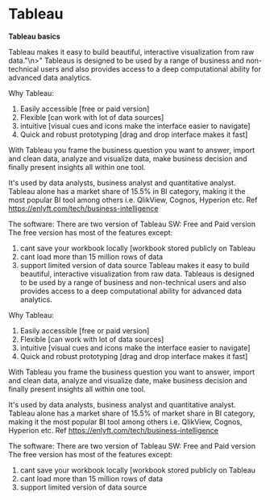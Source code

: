# Tableau
**Tableau basics**

Tableau makes it easy to build beautiful, interactive visualization from raw data."\n>"
Tableaus is designed to be used by a range of business and non-technical users and also provides access to a deep computational ability for advanced data analytics.

Why Tableau:
1. Easily accessible [free or paid version]
2. Flexible [can work with lot of data sources]
3. intuitive [visual cues and icons make the interface easier to navigate]
4. Quick and robust prototyping [drag and drop interface makes it fast]

With Tableau you frame the business question you want to answer, import and clean data, analyze  and visualize data, make business decision and finally present insights all within one tool.

It's used by data analysts, business analyst and quantitative analyst.
Tableau alone has a market share of 15.5% in BI category, making it the most popular BI tool among others i.e. QlikView, Cognos, Hyperion etc. Ref https://enlyft.com/tech/business-intelligence

The software:
There are two version of Tableau SW: Free and Paid version
The free version has most of the features except:
1. cant save your workbook locally [workbook stored publicly on Tableau
2. cant load more than 15 million rows of data
3. support limited version of data source
Tableau makes it easy to build beautiful, interactive visualization from raw data.
Tableaus is designed to be used by a range of business and non-technical users and also provides access to a deep computational ability for advanced data analytics.

Why Tableau:
1. Easily accessible [free or paid version]
2. Flexible [can work with lot of data sources]
3. intuitive [visual cues and icons make the interface easier to navigate]
4. Quick and robust prototyping [drag and drop interface makes it fast]

With Tableau you frame the business question you want to answer, import and clean data, analyze  and visualize date, make business decision and finally present insights all within one tool.

It's used by data analysts, business analyst and quantitative analyst.
Tableau alone has a market share of 15.5% of market share in BI category, making it the most popular BI tool among others i.e. QlikView, Cognos, Hyperion etc. Ref https://enlyft.com/tech/business-intelligence

The software:
There are two version of Tableau SW: Free and Paid version
The free version has most of the features except:
1. cant save your workbook locally [workbook stored publicly on Tableau
2. cant load more than 15 million rows of data
3. support limited version of data source
